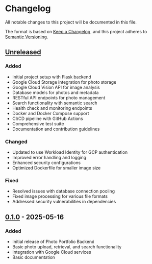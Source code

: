 # Changelog

All notable changes to this project will be documented in this file.

The format is based on [Keep a Changelog](https://keepachangelog.com/en/1.0.0/),
and this project adheres to [Semantic Versioning](https://semver.org/spec/v2.0.0.html).

## [Unreleased]

### Added
- Initial project setup with Flask backend
- Google Cloud Storage integration for photo storage
- Google Cloud Vision API for image analysis
- Database models for photos and metadata
- RESTful API endpoints for photo management
- Search functionality with semantic search
- Health check and monitoring endpoints
- Docker and Docker Compose support
- CI/CD pipeline with GitHub Actions
- Comprehensive test suite
- Documentation and contribution guidelines

### Changed
- Updated to use Workload Identity for GCP authentication
- Improved error handling and logging
- Enhanced security configurations
- Optimized Dockerfile for smaller image size

### Fixed
- Resolved issues with database connection pooling
- Fixed image processing for various file formats
- Addressed security vulnerabilities in dependencies

## [0.1.0] - 2025-05-16

### Added
- Initial release of Photo Portfolio Backend
- Basic photo upload, retrieval, and search functionality
- Integration with Google Cloud services
- Basic documentation

[Unreleased]: https://github.com/yourusername/photo-portfolio/compare/v0.1.0...HEAD
[0.1.0]: https://github.com/yourusername/photo-portfolio/releases/tag/v0.1.0
